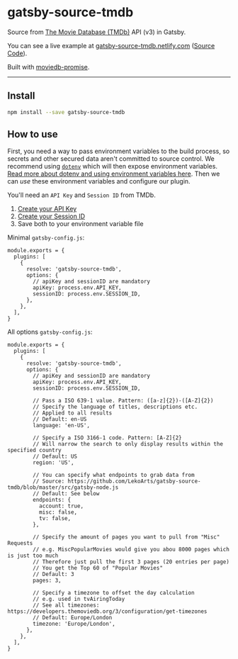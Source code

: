 # gatsby-source-tmdb

Source from [The Movie Database (TMDb)](https://www.themoviedb.org/) API (v3) in Gatsby.

You can see a live example at [gatsby-source-tmdb.netlify.com](https://gatsby-source-tmdb.netlify.com/) ([Source Code](https://github.com/LekoArts/gatsby-source-tmdb-example)).

Built with [moviedb-promise](https://github.com/grantholle/moviedb-promise).

***

## Install

```bash
npm install --save gatsby-source-tmdb
```

## How to use

First, you need a way to pass environment variables to the build process, so secrets and other secured data aren't committed to source control. We recommend using [`dotenv`][dotenv] which will then expose environment variables. [Read more about dotenv and using environment variables here][envvars]. Then we can _use_ these environment variables and configure our plugin.

You'll need an `API Key` and `Session ID` from TMDb.

1. [Create your API Key](https://developers.themoviedb.org/3/getting-started/introduction)
2. [Create your Session ID](https://developers.themoviedb.org/3/authentication/how-do-i-generate-a-session-id)
3. Save both to your environment variable file

Minimal `gatsby-config.js`:

```JS
module.exports = {
  plugins: [
    {
      resolve: 'gatsby-source-tmdb',
      options: {
        // apiKey and sessionID are mandatory
        apiKey: process.env.API_KEY,
        sessionID: process.env.SESSION_ID,
      },
    },
  ],
}
```

All options `gatsby-config.js`:

```JS
module.exports = {
  plugins: [
    {
      resolve: 'gatsby-source-tmdb',
      options: {
        // apiKey and sessionID are mandatory
        apiKey: process.env.API_KEY,
        sessionID: process.env.SESSION_ID,

        // Pass a ISO 639-1 value. Pattern: ([a-z]{2})-([A-Z]{2})
        // Specify the language of titles, descriptions etc.
        // Applied to all results
        // Default: en-US
        language: 'en-US',

        // Specify a ISO 3166-1 code. Pattern: [A-Z]{2}
        // Will narrow the search to only display results within the specified country
        // Default: US
        region: 'US',

        // You can specify what endpoints to grab data from
        // Source: https://github.com/LekoArts/gatsby-source-tmdb/blob/master/src/gatsby-node.js
        // Default: See below
        endpoints: {
          account: true,
          misc: false,
          tv: false,
        },

        // Specify the amount of pages you want to pull from "Misc" Requests
        // e.g. MiscPopularMovies would give you abou 8000 pages which is just too much
        // Therefore just pull the first 3 pages (20 entries per page)
        // You get the Top 60 of "Popular Movies"
        // Default: 3
        pages: 3,

        // Specify a timezone to offset the day calculation
        // e.g. used in tvAiringToday
        // See all timezones: https://developers.themoviedb.org/3/configuration/get-timezones
        // Default: Europe/London
        timezone: 'Europe/London',
      },
    },
  ],
}
```

[dotenv]: https://github.com/motdotla/dotenv
[envvars]: https://gatsby.app/env-vars
